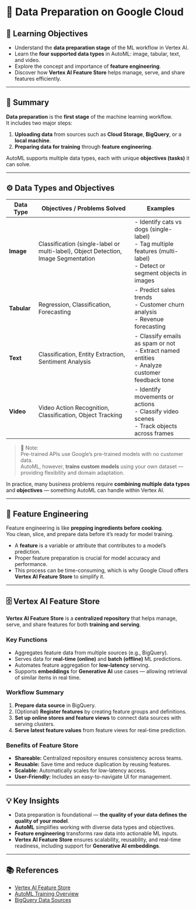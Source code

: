 # 📘 Data Preparation on Google Cloud  

## 🎯 Learning Objectives  
- Understand the **data preparation stage** of the ML workflow in Vertex AI.  
- Learn the **four supported data types** in AutoML: image, tabular, text, and video.  
- Explore the concept and importance of **feature engineering**.  
- Discover how **Vertex AI Feature Store** helps manage, serve, and share features efficiently.  

---

## 📝 Summary  

**Data preparation** is the **first stage** of the machine learning workflow.  
It includes two major steps:  
1. **Uploading data** from sources such as **Cloud Storage**, **BigQuery**, or a **local machine**.  
2. **Preparing data for training** through **feature engineering**.  

AutoML supports multiple data types, each with unique **objectives (tasks)** it can solve.  

---

## ⚙️ Data Types and Objectives  

| **Data Type** | **Objectives / Problems Solved** | **Examples** |
|----------------|----------------------------------|---------------|
| **Image** | Classification (single-label or multi-label), Object Detection, Image Segmentation | - Identify cats vs dogs (single-label)<br>- Tag multiple features (multi-label)<br>- Detect or segment objects in images |
| **Tabular** | Regression, Classification, Forecasting | - Predict sales trends<br>- Customer churn analysis<br>- Revenue forecasting |
| **Text** | Classification, Entity Extraction, Sentiment Analysis | - Classify emails as spam or not<br>- Extract named entities<br>- Analyze customer feedback tone |
| **Video** | Video Action Recognition, Classification, Object Tracking | - Identify movements or actions<br>- Classify video scenes<br>- Track objects across frames |

> 🧠 Note:  
> Pre-trained APIs use Google’s pre-trained models with no customer data.  
> AutoML, however, **trains custom models** using your own dataset — providing flexibility and domain adaptation.

In practice, many business problems require **combining multiple data types** and **objectives** — something AutoML can handle within Vertex AI.

---

## 🔧 Feature Engineering  

Feature engineering is like **prepping ingredients before cooking**.  
You clean, slice, and prepare data before it’s ready for model training.  

- A **feature** is a variable or attribute that contributes to a model’s prediction.  
- Proper feature preparation is crucial for model accuracy and performance.  
- This process can be time-consuming, which is why Google Cloud offers **Vertex AI Feature Store** to simplify it.  

---

## 🗄️ Vertex AI Feature Store  

**Vertex AI Feature Store** is a **centralized repository** that helps manage, serve, and share features for both **training and serving**.  

### Key Functions  
- Aggregates feature data from multiple sources (e.g., BigQuery).  
- Serves data for **real-time (online)** and **batch (offline)** ML predictions.  
- Automates feature aggregation for **low-latency** serving.  
- Supports **embeddings** for **Generative AI** use cases — allowing retrieval of similar items in real time.  

### Workflow Summary  
1. **Prepare data source** in BigQuery.  
2. (Optional) **Register features** by creating feature groups and definitions.  
3. **Set up online stores and feature views** to connect data sources with serving clusters.  
4. **Serve latest feature values** from feature views for real-time prediction.  

### Benefits of Feature Store  
- **Shareable:** Centralized repository ensures consistency across teams.  
- **Reusable:** Save time and reduce duplication by reusing features.  
- **Scalable:** Automatically scales for low-latency access.  
- **User-Friendly:** Includes an easy-to-navigate UI for management.  

---

## 💡 Key Insights  
- Data preparation is foundational — **the quality of your data defines the quality of your model**.  
- **AutoML** simplifies working with diverse data types and objectives.  
- **Feature engineering** transforms raw data into actionable ML inputs.  
- **Vertex AI Feature Store** ensures scalability, reusability, and real-time readiness, including support for **Generative AI embeddings**.  

---

## 📚 References  
- [Vertex AI Feature Store](https://cloud.google.com/vertex-ai/docs/featurestore)  
- [AutoML Training Overview](https://cloud.google.com/vertex-ai/docs/training/automl-training-overview)  
- [BigQuery Data Sources](https://cloud.google.com/bigquery/docs/loading-data)  
